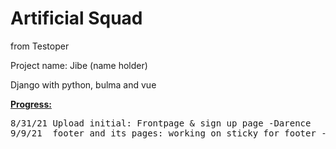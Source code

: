 <h1><strong>Artificial Squad</strong></h1> 
from Testoper

Project name: Jibe (name holder)

Django with python, bulma and vue


<strong><u>Progress:</u></strong>
<pre>
8/31/21 Upload initial: Frontpage & sign up page -Darence
9/9/21  footer and its pages: working on sticky for footer -Darence

</pre>